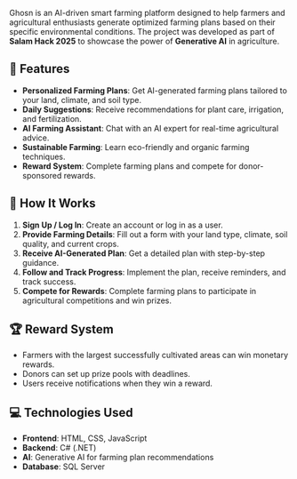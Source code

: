 Ghosn is an AI-driven smart farming platform designed to help farmers and agricultural enthusiasts generate optimized farming plans based on their specific environmental conditions. The project was developed as part of **Salam Hack 2025** to showcase the power of **Generative AI** in agriculture.  

## 🚀 Features  

- **Personalized Farming Plans**: Get AI-generated farming plans tailored to your land, climate, and soil type.  
- **Daily Suggestions**: Receive recommendations for plant care, irrigation, and fertilization.  
- **AI Farming Assistant**: Chat with an AI expert for real-time agricultural advice.  
- **Sustainable Farming**: Learn eco-friendly and organic farming techniques.  
- **Reward System**: Complete farming plans and compete for donor-sponsored rewards.  

## 🎯 How It Works  

1. **Sign Up / Log In**: Create an account or log in as a user.  
2. **Provide Farming Details**: Fill out a form with your land type, climate, soil quality, and current crops.  
3. **Receive AI-Generated Plan**: Get a detailed plan with step-by-step guidance.  
4. **Follow and Track Progress**: Implement the plan, receive reminders, and track success.  
5. **Compete for Rewards**: Complete farming plans to participate in agricultural competitions and win prizes.  

## 🏆 Reward System  

- Farmers with the largest successfully cultivated areas can win monetary rewards.  
- Donors can set up prize pools with deadlines.  
- Users receive notifications when they win a reward.  

## 💻 Technologies Used  

- **Frontend**: HTML, CSS, JavaScript  
- **Backend**: C# (.NET)  
- **AI**: Generative AI for farming plan recommendations  
- **Database**: SQL Server
